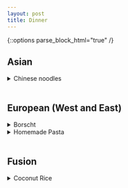 ```yaml
---
layout: post
title: Dinner
---
```

{::options parse_block_html="true" /}

## Asian

  <details><summary markdown="span">Chinese noodles</summary>
  [Original Link](https://whattocooktoday.com/dao-xiao-mian.html)  
   > shape like pasta (roll out and cut to strips) 
  </details>
  <br/>  

## European (West and East)

  <details><summary markdown="span">Borscht</summary>
  [Original Link](https://natashaskitchen.com/classic-russian-borscht-recipe/)

  </details>


  <details><summary markdown="span">Homemade Pasta</summary>
  [Original Link](https://www.loveandlemons.com/homemade-pasta-recipe/)

  </details>
  <br/>  
  
## Fusion 

  <details><summary markdown="span">Coconut Rice</summary>
  [Original Link](https://www.youtube.com/watch?v=i9EmC0pM1YE)

  | Ingredients | Ingredients |  
  | ---      |
  | 1 cup basmati rice | 1 cup basmati rice | 
  | 1 cup coconut milk | 1 cup coconut milk |
  | 1/2 red onion | 1/2 red onion |
  | 1/4 cup hazelnuts | 1/4 cup hazelnuts |
  | 1 cup broccolini (chopped) | 1 cup broccolini (chopped) |
  | 1 tbsp coconut oil | 1 tbsp coconut oil |
  | 1 cup canned chickpeas | 1 cup canned chickpeas |
  | 1/2 tbsp garlic powder | 1/2 tbsp garlic powder |
  | 1 tsp chili powder | 1 tsp chili powder |
  | 1 tbsp smoked paprika | 1 tbsp smoked paprika |
  | 2 tsp turmeric | 2 tsp turmeric |
  | generous pinch of salt | generous pinch of salt | 
  | 1/2 cup shredded coconut | 1/2 cup shredded coconut |
  | few sprigs cilantro | few sprigs cilantro |


  > Directions:  
  > 1. Place 1 cup of basmati rice into a small sauce pan.  Wash and drain the rice a couple of times to get rid of the excess starch
  > 2. Toast the rice for a couple of minutes on medium high heat.  Then, add in 1 cup of coconut milk
  > 3. When the milk starts to bubble, give the rice a good stir to make sure nothing is grabbing the bottom of the pan.  Then, cover and cook on medium low for 15min
  > 4. Dice the red onion, coarsely chop the hazelnuts, and chop the broccolini
  > 5. After 15min, turn the heat off and let the rice steam further for 10min
  > 6. Heat up a non stick pan on medium heat.  Add the coconut oil
  > 7. Add the red onion and chickpeas followed by the garlic powder, chili powder, smoked paprika, turmeric, and salt
  > 8. Add in the hazelnuts and broccolini
  > 9. Sauté for 3-4min
  > 10. Add the shredded coconut.  Sauté for another couple of minutes and taste and adjust the seasoning if needed
  > 11. Plate the rice and add the coconut chickpeas on top.  Garnish with some freshly chopped cilantro

  </details>
  <br/>  


